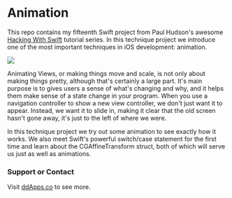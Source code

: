 # Animation
This repo contains my fifteenth Swift project from Paul Hudson's awesome [Hacking With Swift](http://www.hackingwithswift.com/) tutorial series. In this technique project we introduce one of the most important techniques in iOS development: animation.

![](https://raw.githubusercontent.com/duliodenis/HackingWithSwift/master/art/Animation.png)

Animating Views, or making things move and scale, is not only about making things pretty, although that's certainly a large part. It's main purpose is to gives users a sense of what's changing and why, and it helps them make sense of a state change in your program. When you use a navigation controller to show a new view controller, we don't just want it to appear. Instead, we want it to slide in, making it clear that the old screen hasn't gone away, it's just to the left of where we were.

In this technique project we try out some animation to see exactly how it works. We also meet Swift's powerful switch/case statement for the first time and learn about the CGAffineTransform struct, both of which will serve us just as well as animations.

### Support or Contact
Visit [ddApps.co](http://ddapps.co) to see more.
